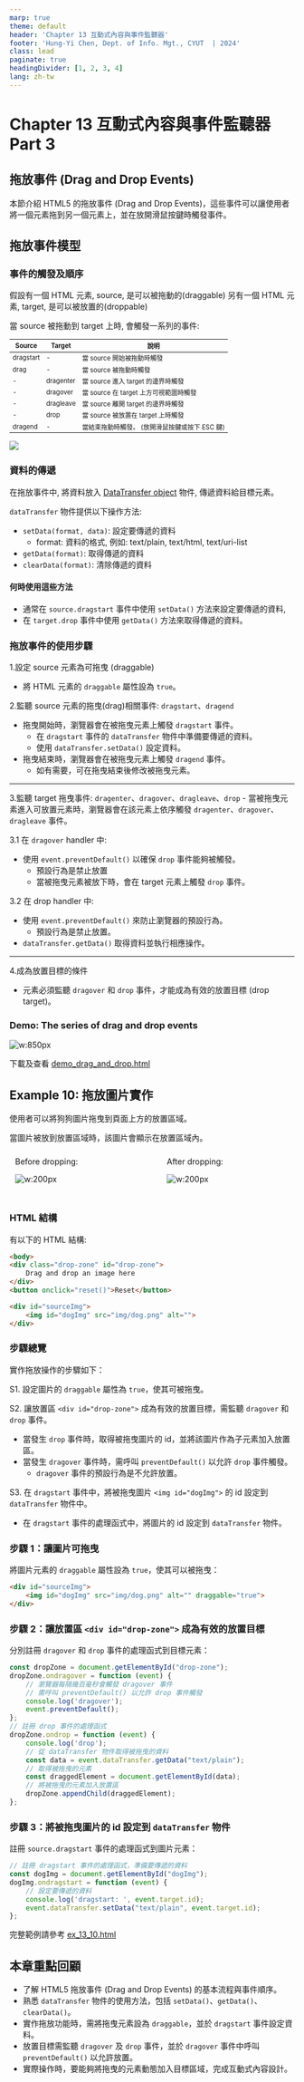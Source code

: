 ```yaml
---
marp: true
theme: default
header: 'Chapter 13 互動式內容與事件監聽器'
footer: 'Hung-Yi Chen, Dept. of Info. Mgt., CYUT  | 2024'
class: lead
paginate: true
headingDivider: [1, 2, 3, 4]
lang: zh-tw
---
```


<style>
    .columns {
    display: flex;
  }
  .column {
    flex: 1;
    padding: 10px;
  }
  .column.large{
    flex: 2;
  }
  .small-font {
    font-size: 0.8em;
  }

  section > header,
section > footer {
  position: absolute;
  left: auto;
  right: 90px;
  height: 20px;
}

header {
  top: 30px;
}

footer {
  bottom: 30px;
}

table {
  font-size: 0.8em; 
}


</style>

# Chapter 13 互動式內容與事件監聽器 Part 3

## 拖放事件 (Drag and Drop Events) 

本節介紹 HTML5 的拖放事件 (Drag and Drop Events)，這些事件可以讓使用者將一個元素拖到另一個元素上，並在放開滑鼠按鍵時觸發事件。

## 拖放事件模型

### 事件的觸發及順序

假設有一個 HTML 元素, source, 是可以被拖動的(draggable)
另有一個 HTML 元素, target, 是可以被放置的(droppable)

當 source 被拖動到 target 上時, 會觸發一系列的事件:

| Source | Target | 說明
| --- | --- | ---
| dragstart | - | 當 source 開始被拖動時觸發
| drag | - | 當 source 被拖動時觸發
| - | dragenter | 當 source 進入 target 的邊界時觸發
| - | dragover | 當 source 在 target 上方可視範圍時觸發
| - | dragleave | 當 source 離開 target 的邊界時觸發
| - | drop | 當 source 被放置在 target 上時觸發
| dragend | - | 當結束拖動時觸發。 (放開滑鼠按鍵或按下 ESC 鍵)



![](img/24-09-01-13-53-17.png)
<!-- Source: https://jenkov.com/tutorials/html5/drag-and-drop.html -->

### 資料的傳遞

在拖放事件中, 將資料放入 [DataTransfer object](https://developer.mozilla.org/en-US/docs/Web/API/DataTransfer) 物件, 傳遞資料給目標元素。

`dataTransfer` 物件提供以下操作方法:
- `setData(format, data)`: 設定要傳遞的資料
  - format: 資料的格式, 例如: text/plain, text/html, text/uri-list
- `getData(format)`: 取得傳遞的資料
- `clearData(format)`: 清除傳遞的資料

#### 何時使用這些方法

- 通常在 `source.dragstart` 事件中使用 `setData()` 方法來設定要傳遞的資料, 
- 在 `target.drop` 事件中使用 `getData()` 方法來取得傳遞的資料。

### 拖放事件的使用步驟

1.設定 source 元素為可拖曳 (draggable)
  - 將 HTML 元素的 `draggable` 屬性設為 `true`。

2.監聽 source 元素的拖曳(drag)相關事件: `dragstart`、`dragend`
  
- 拖曳開始時，瀏覽器會在被拖曳元素上觸發 `dragstart` 事件。
  - 在 `dragstart` 事件的 `dataTransfer` 物件中準備要傳遞的資料。
  - 使用 `dataTransfer.setData()` 設定資料。
- 拖曳結束時，瀏覽器會在被拖曳元素上觸發 `dragend` 事件。
  - 如有需要，可在拖曳結束後修改被拖曳元素。

---

3.監聽 target 拖曳事件: `dragenter`、`dragover`、`dragleave`、`drop`
    - 當被拖曳元素進入可放置元素時，瀏覽器會在該元素上依序觸發 `dragenter`、`dragover`、`dragleave` 事件。

3.1 在 `dragover` handler 中:
- 使用 `event.preventDefault()` 以確保 `drop` 事件能夠被觸發。
    - 預設行為是禁止放置
    - 當被拖曳元素被放下時，會在 target 元素上觸發 `drop` 事件。

3.2 在 drop handler 中:
- 使用 `event.preventDefault()` 來防止瀏覽器的預設行為。
  - 預設行為是禁止放置。
- `dataTransfer.getData()` 取得資料並執行相應操作。

---

4.成為放置目標的條件
- 元素必須監聽 `dragover` 和 `drop` 事件，才能成為有效的放置目標 (drop target)。

### Demo: The series of drag and drop events

![w:850px](img/24-Dec-08-08-49-58.png)

下載及查看 [demo_drag_and_drop.html](demo_drag_drop_events.html)


## Example 10: 拖放圖片實作

使用者可以將狗狗圖片拖曳到頁面上方的放置區域。

當圖片被放到放置區域時，該圖片會顯示在放置區域內。

<div class="columns">
<div class="column">
Before dropping:

![w:200px](img/24-09-01-15-26-21.png)

</div>

<div class="column">
After dropping:

![w:200px](img/24-09-01-15-26-53.png)
</div>
</div>

### HTML 結構

有以下的 HTML 結構:

```html
<body>
<div class="drop-zone" id="drop-zone">
    Drag and drop an image here
</div>
<button onclick="reset()">Reset</button>

<div id="sourceImg">
    <img id="dogImg" src="img/dog.png" alt="">
</div>
```

### 步驟總覽

實作拖放操作的步驟如下：

S1. 設定圖片的 `draggable` 屬性為 `true`，使其可被拖曳。

S2. 讓放置區 `<div id="drop-zone">` 成為有效的放置目標，需監聽 `dragover` 和 `drop` 事件。
  - 當發生 `drop` 事件時，取得被拖曳圖片的 id，並將該圖片作為子元素加入放置區。
  - 當發生 `dragover` 事件時，需呼叫 `preventDefault()` 以允許 `drop` 事件觸發。
      - `dragover` 事件的預設行為是不允許放置。

S3. 在 `dragstart` 事件中，將被拖曳圖片 `<img id="dogImg">` 的 id 設定到 `dataTransfer` 物件中。
  - 在 `dragstart` 事件的處理函式中，將圖片的 id 設定到 `dataTransfer` 物件。

### 步驟 1：讓圖片可拖曳

將圖片元素的 `draggable` 屬性設為 `true`，使其可以被拖曳：

```html
<div id="sourceImg">
    <img id="dogImg" src="img/dog.png" alt="" draggable="true">
</div>
```

### 步驟 2：讓放置區 `<div id="drop-zone">` 成為有效的放置目標

分別註冊 `dragover` 和 `drop` 事件的處理函式到目標元素：

```javascript
const dropZone = document.getElementById("drop-zone");
dropZone.ondragover = function (event) {
    // 瀏覽器每隔幾百毫秒會觸發 dragover 事件
    // 需呼叫 preventDefault() 以允許 drop 事件觸發
    console.log('dragover');
    event.preventDefault();
};
// 註冊 drop 事件的處理函式
dropZone.ondrop = function (event) {
    console.log('drop');
    // 從 dataTransfer 物件取得被拖曳的資料
    const data = event.dataTransfer.getData("text/plain");
    // 取得被拖曳的元素
    const draggedElement = document.getElementById(data);
    // 將被拖曳的元素加入放置區
    dropZone.appendChild(draggedElement);
};
```

### 步驟 3：將被拖曳圖片的 id 設定到 `dataTransfer` 物件

註冊 `source.dragstart` 事件的處理函式到圖片元素：

```javascript
// 註冊 dragstart 事件的處理函式，準備要傳遞的資料
const dogImg = document.getElementById("dogImg");
dogImg.ondragstart = function (event) {
    // 設定要傳遞的資料
    console.log('dragstart: ', event.target.id);
    event.dataTransfer.setData("text/plain", event.target.id);
};
```

完整範例請參考 [ex_13_10.html](ex_13_10.html)



## 本章重點回顧

- 了解 HTML5 拖放事件 (Drag and Drop Events) 的基本流程與事件順序。
- 熟悉 `dataTransfer` 物件的使用方法，包括 `setData()`、`getData()`、`clearData()`。
- 實作拖放功能時，需將拖曳元素設為 `draggable`，並於 `dragstart` 事件設定資料。
- 放置目標需監聽 `dragover` 及 `drop` 事件，並於 `dragover` 事件中呼叫 `preventDefault()` 以允許放置。
- 實際操作時，要能夠將拖曳的元素動態加入目標區域，完成互動式內容設計。

<script src="../h2_numbering.js"></script>